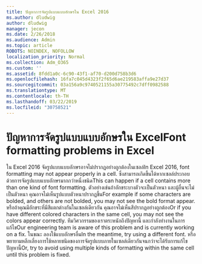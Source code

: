 ```yaml
---
title: ปัญหาการจัดรูปแบบแบบอักษรใน Excel 2016
ms.author: dludwig
author: dludwig
manager: jecon
ms.date: 2/26/2018
ms.audience: Admin
ms.topic: article
ROBOTS: NOINDEX, NOFOLLOW
localization_priority: Normal
ms.collection: Adm_O365
ms.custom: ''
ms.assetid: 8fdd1a0c-6c90-43f1-af70-d200d758b3d6
ms.openlocfilehash: 16fa7c045d4323f2f65d6ae219583affa9e27d37
ms.sourcegitcommit: 03a156a9c9740521155a30775492c7dff0982588
ms.translationtype: MT
ms.contentlocale: th-TH
ms.lasthandoff: 03/22/2019
ms.locfileid: "30758521"
---
```

# <a name="font-formatting-problems-in-excel"></a><span data-ttu-id="2777f-102">ปัญหาการจัดรูปแบบแบบอักษรใน Excel</span><span class="sxs-lookup"><span data-stu-id="2777f-102">Font formatting problems in Excel</span></span>

<span data-ttu-id="2777f-103">ใน Excel 2016 จัดรูปแบบแบบอักษรอาจไม่ปรากฏอย่างถูกต้องในเซลล์</span><span class="sxs-lookup"><span data-stu-id="2777f-103">In Excel 2016, font formatting may not appear properly in a cell.</span></span> <span data-ttu-id="2777f-104">ซึ่งสามารถเกิดขึ้นได้หากเซลล์ประกอบด้วยการจัดรูปแบบแบบอักษรมากกว่าหนึ่งชนิด</span><span class="sxs-lookup"><span data-stu-id="2777f-104">This can happen if a cell contains more than one kind of font formatting.</span></span> <span data-ttu-id="2777f-105">ตัวอย่างเช่นถ้าอักขระบางตัวจะเป็นตัวหนา และผู้อื่นจะไม่เป็นตัวหนา คุณอาจไม่เห็นรูปแบบตัวหนาปรากฏขึ้น</span><span class="sxs-lookup"><span data-stu-id="2777f-105">For example if some characters are bolded, and others are not bolded, you may not see the bold format appear.</span></span> <span data-ttu-id="2777f-106">หรือถ้าคุณมีอักขระที่มีสีแตกต่างกันในเซลล์เดียวกัน คุณอาจไม่เห็นสีปรากฏอย่างถูกต้อง</span><span class="sxs-lookup"><span data-stu-id="2777f-106">Or if you have different colored characters in the same cell, you may not see the colors appear correctly.</span></span> <span data-ttu-id="2777f-107">ทีมวิศวกรรมของเราตระหนักถึงปัญหานี้ และกำลังทำงานในการแก้ไข</span><span class="sxs-lookup"><span data-stu-id="2777f-107">Our engineering team is aware of this problem and is currently working on a fix.</span></span> <span data-ttu-id="2777f-108">ในขณะ ลองใช้แบบอักษรอื่น</span><span class="sxs-lookup"><span data-stu-id="2777f-108">In the meantime, try using a different font.</span></span> <span data-ttu-id="2777f-109">หรือ พยายามหลีกเลี่ยงการใช้หลายชนิดของการจัดรูปแบบภายในเซลล์เดียวกันจนกว่าจะได้รับการแก้ไขปัญหานี้</span><span class="sxs-lookup"><span data-stu-id="2777f-109">Or, try to avoid using multiple kinds of formatting within the same cell until this problem is fixed.</span></span> 
  

